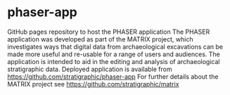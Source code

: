 # phaser-app
GitHub pages repository to host the PHASER application
The PHASER application was developed as part of the MATRIX project, which investigates ways that digital data from archaeological excavations can be made more useful and re-usable for a range of users and audiences. The application is intended to aid in the editing and analysis of archaeological stratigraphic data.
Deployed application is available from https://github.com/stratigraphic/phaser-app
For further details about the MATRIX project see https://github.com/stratigraphic/matrix
